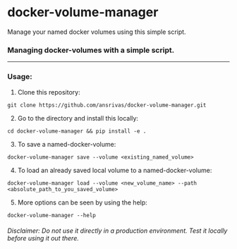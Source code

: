 # docker-volume-manager
Manage your named docker volumes using this simple script.


### Managing docker-volumes with a simple script.
-----
### Usage:

1. Clone this repository:

  `git clone https://github.com/ansrivas/docker-volume-manager.git`

2. Go to the directory and install this locally:

  `cd docker-volume-manager && pip install -e .`

3. To save a named-docker-volume:

  `docker-volume-manager save --volume <existing_named_volume>`

4. To load an already saved local volume to a named-docker-volume:

  `docker-volume-manager load --volume <new_volume_name> --path <absolute_path_to_you_saved_volume>`

5. More options can be seen by using the help:

  `docker-volume-manager --help`

###### Disclaimer: Do not use it directly in a production environment. Test it locally before using it out there.
